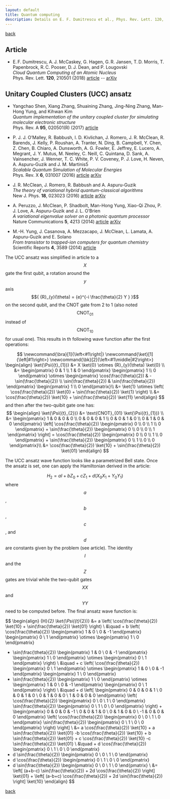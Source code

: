 ```yaml
---
layout: default
title: Quantum computing
description: Details on E. F. Dumitrescu et al., Phys. Rev. Lett. 120, 210501 (2018)
---
```


[back](./)

## Article 

- E. F. Dumitrescu, A. J. McCaskey, G. Hagen, G. R. Jansen, T. D. Morris, T. Papenbrock, R. C. Pooser, D. J. Dean, and P. Lougovski  
  _Cloud Quantum Computing of an Atomic Nucleus_  
  Phys. Rev. Lett. **120**, 210501 (2018) [article](https://doi.org/10.1103/PhysRevLett.120.210501) -- [arXiv](https://arxiv.org/abs/1801.03897)

## Unitary Coupled Clusters (UCC) ansatz

- Yangchao Shen, Xiang Zhang, Shuaining Zhang, Jing-Ning Zhang, Man-Hong Yung, and Kihwan Kim  
  _Quantum implementation of the unitary coupled cluster for simulating molecular electronic structure_  
  Phys. Rev. A **95**, 020501(R) (2017) [article](https://doi.org/10.1103/PhysRevA.95.020501)

- P. J. J. O’Malley, R. Babbush, I. D. Kivlichan, J. Romero, J. R. McClean, R. Barends, J. Kelly, P. Roushan, A. Tranter, N. Ding, B. Campbell, Y. Chen, Z. Chen, B. Chiaro, A. Dunsworth, A. G. Fowler, E. Jeffrey, E. Lucero, A. Megrant, J. Y. Mutus, M. Neeley, C. Neill, C. Quintana, D. Sank, A. Vainsencher, J. Wenner, T. C. White, P. V. Coveney, P. J. Love, H. Neven, A. Aspuru-Guzik and J. M. Martinis5  
  _Scalable Quantum Simulation of Molecular Energies_  
  Phys. Rev. X **6**, 031007 (2016) [article](https://doi.org/10.1103/PhysRevX.6.031007) [arXiv](https://arxiv.org/abs/1512.06860) 

- J. R. McClean, J. Romero, R. Babbush and A. Aspuru-Guzik  
  _The theory of variational hybrid quantum-classical algorithms_  
  New J. Phys. **18**, 023023 (2016) [article](https://doi.org/10.1088/1367-2630/18/2/023023) [arXiv](https://arxiv.org/abs/1509.04279)

- A. Peruzzo, J. McClean, P. Shadbolt, Man-Hong Yung, Xiao-Qi Zhou, P. J. Love, A. Aspuru-Guzik and J. L. O’Brien  
  _A variational eigenvalue solver on a photonic quantum processor_  
  Nature Communications **5**, 4213 (2014) [article](https://www.nature.com/articles/ncomms5213) [arXiv](https://arxiv.org/abs/1304.3061)

- M.-H. Yung, J. Casanova, A. Mezzacapo, J. McClean, L. Lamata, A. Aspuru-Guzik and E. Solano  
  _From transistor to trapped-ion computers for quantum chemistry_  
  Scientific Reports **4**, 3589 (2014) [article](https://doi.org/10.1038/srep03589)


The UCC ansatz was simplified in article to a $${ X }$$ gate the first qubit, a rotation around the $${ y }$$ axis $${ {R}_{y}(\theta) = {e}^{-i \frac{\theta}{2} Y } }$$ on the second qubit, and the CNOT gate from 2 to 1 (also noted $${ \text{CNOT}_{01} }$$ instead of $${ \text{CNOT}_{10} }$$ for usual one). This results in th following wave function after the first operations:

$$
\newcommand{\bra}[1]{\left<#1\right|}
\newcommand{\ket}[1]{\left|#1\right>}
\newcommand{\bk}[2]{\left<#1\middle|#2\right>}
\begin{align}
	\ket{\Psi({t}_{1})} &= X \ket{0} \otimes {R}_{y}(\theta) \ket{0} \\
	&= 
	\begin{pmatrix}
		0 & 1 \\
		1 & 0
	\end{pmatrix}
	\begin{pmatrix}
		1 \\
		0
	\end{pmatrix}
	\otimes
  \begin{pmatrix}
		\cos(\frac{\theta}{2}) & -\sin(\frac{\theta}{2}) \\
		\sin(\frac{\theta}{2}) & \sin(\frac{\theta}{2})
	\end{pmatrix}
	\begin{pmatrix}
		1 \\
		0
	\end{pmatrix}\\
  &= \ket{1} \otimes \left( \cos(\frac{\theta}{2}) \ket{0} + \sin(\frac{\theta}{2}) \ket{1} \right) \\
  &= \cos(\frac{\theta}{2}) \ket{10} + \sin(\frac{\theta}{2}) \ket{11}
\end{align}
$$
and then after the two-quibit gate one has:
$$
\begin{align}
	\ket{\Psi({t}_{2})} &= \text{CNOT}_{01} \ket{\Psi({t}_{1})} \\
	&= 
  \begin{pmatrix}
		1 & 0 & 0 & 0 \\
		0 & 0 & 0 & 1 \\
    0 & 0 & 1 & 0 \\
    0 & 1 & 0 & 0 
	\end{pmatrix}
	\left[
	\cos(\frac{\theta}{2})
	\begin{pmatrix}
		0 \\
		0 \\
		1 \\
		0 
	\end{pmatrix}
	+ \sin(\frac{\theta}{2})
	\begin{pmatrix}
		0 \\
		0 \\
		0 \\
		1 
	\end{pmatrix}
	\right] = 
  \cos(\frac{\theta}{2})
	\begin{pmatrix}
		0 \\
		0 \\
		1 \\
		0 
	\end{pmatrix}
	+ \sin(\frac{\theta}{2})
	\begin{pmatrix}
		0 \\
		1 \\
		0 \\
		0 
	\end{pmatrix}\\
  &= \cos(\frac{\theta}{2}) \ket{10} + \sin(\frac{\theta}{2}) \ket{01}
\end{align}
$$

The UCC ansatz wave function looks like a parametrized Bell state. Once the ansatz is set, one can apply the Hamiltonian derived in the article:

$$
\begin{equation}
	{H}_{2} = a I + b {Z}_{0} + c {Z}_{1} + d ({X}_{0} {X}_{1} + {Y}_{0} {Y}_{1})
\end{equation}
$$
where $${ a }$$, $${ b }$$, $${ c }$$, and $${ d }$$ are constants given by the problem (see article). The identity $${ I }$$ and the $${ Z }$$ gates are trivial while the two-qubit gates $${ XX }$$ and $${ YY }$$ need to be computed before. The final ansatz wave function is:

$$
\begin{align}
 {H}_{2} \ket{\Psi({t}_{2})} &= a \left( \cos(\frac{\theta}{2}) \ket{10} + \sin(\frac{\theta}{2}) \ket{01} \right) \\
 &\quad + b \left( 
  \cos(\frac{\theta}{2}) 
  \begin{pmatrix}
		1 & 0 \\
		0 & -1
	\end{pmatrix}
	\begin{pmatrix}
		0 \\
		1
	\end{pmatrix}
  \otimes
  \begin{pmatrix}
		1 \\
		0
	\end{pmatrix}
  + \sin(\frac{\theta}{2}) 
  \begin{pmatrix}
		1 & 0 \\
		0 & -1
	\end{pmatrix}
	\begin{pmatrix}
		1 \\
		0
	\end{pmatrix}
  \otimes
  \begin{pmatrix}
		0 \\
		1
	\end{pmatrix}
 \right) \\
 &\quad + c \left( 
  \cos(\frac{\theta}{2}) 
	\begin{pmatrix}
		0 \\
		1
	\end{pmatrix}
	\otimes
  \begin{pmatrix}
		1 & 0 \\
		0 & -1
	\end{pmatrix}
	\begin{pmatrix}
		1 \\
		0
	\end{pmatrix}
  + \sin(\frac{\theta}{2}) 
	\begin{pmatrix}
		1 \\
		0
	\end{pmatrix}
	\otimes
  \begin{pmatrix}
		1 & 0 \\
		0 & -1
	\end{pmatrix}
	\begin{pmatrix}
		0 \\
		1
	\end{pmatrix}
  \right) \\
  &\quad + d \left[
	\begin{pmatrix}
		0 & 0 & 0 & 1 \\
		0 & 0 & 1 & 0 \\
    0 & 1 & 0 & 0 \\
    1 & 0 & 0 & 0 
	\end{pmatrix}
  \left(
			\cos(\frac{\theta}{2})
			\begin{pmatrix}
			0 \\
			0 \\
			1 \\
			0
			\end{pmatrix}
			\sin(\frac{\theta}{2})
			\begin{pmatrix}
			0 \\
			1 \\
			0 \\
			0
			\end{pmatrix}
  \right)
	+
	\begin{pmatrix}
		0 & 0 & 0 & -1 \\
		0 & 0 & 1 & 0 \\
    0 & 1 & 0 & 0 \\
    -1 & 0 & 0 & 0 
	\end{pmatrix}
  \left(
			\cos(\frac{\theta}{2})
			\begin{pmatrix}
			0 \\
			0 \\
			1 \\
			0
			\end{pmatrix}
			\sin(\frac{\theta}{2})
			\begin{pmatrix}
			0 \\
			1 \\
			0 \\
			0
			\end{pmatrix}
  \right)
  \right] \\
	&= a \cos(\frac{\theta}{2}) \ket{10} + a \sin(\frac{\theta}{2}) \ket{01} -b \cos(\frac{\theta}{2}) \ket{10} + b \sin(\frac{\theta}{2}) \ket{01} + c \cos(\frac{\theta}{2}) \ket{10} -c \sin(\frac{\theta}{2}) \ket{01} \\
	&\quad + d \cos(\frac{\theta}{2}) 
	\begin{pmatrix}
			0 \\
			1 \\
			0 \\
			0
	\end{pmatrix}
  + d \sin(\frac{\theta}{2}) 
	\begin{pmatrix}
			0 \\
			0 \\
			1 \\
			0
	\end{pmatrix}
  + d \cos(\frac{\theta}{2}) 
	\begin{pmatrix}
			0 \\
			1 \\
			0 \\
			0
	\end{pmatrix}
  + d \sin(\frac{\theta}{2}) 
	\begin{pmatrix}
			0 \\
			0 \\
			1 \\
			0
	\end{pmatrix} \\
	&= \left[ (a+b-c) \sin(\frac{\theta}{2}) + 2d \cos(\frac{\theta}{2}) \right] \ket{01} + \left[ (a-b+c) \cos(\frac{\theta}{2}) + 2d \sin(\frac{\theta}{2}) \right] \ket{10}
\end{align}
$$





[back](./)
